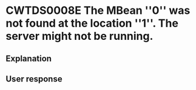 # CWTDS0008E The MBean ''0'' was not found at the location ''1''. The server might not be running.

## Explanation

## User response